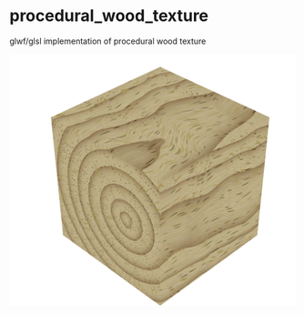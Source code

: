 # procedural_wood_texture
glwf/glsl implementation of procedural wood texture

![Alt text](./example_output.png)


